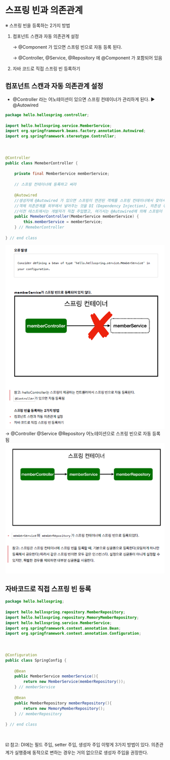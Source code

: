 # 스프링 빈과 의존관계

※ 스프링 빈을 등록하는 2가지 방법

1. 컴포넌트 스캔과 자동 의존관계 설정
    
    → @Component 가 있으면 스프링 빈으로 자동 등록 된다.
    
    → @Controller, @Service, @Repository 에 @Component 가 포함되어 있음
    
2. 자바 코드로 직접 스프링 빈 등록하기

## 컴포넌트 스캔과 자동 의존관계 설정

- @Controller 라는 어노테이션이 있으면  스프링 컨테이너가 관리하게 된다.
▶️ @Autowired
```java
package hello.hellospring.controller;

import hello.hellospring.service.MemberService;
import org.springframework.beans.factory.annotation.Autowired;
import org.springframework.stereotype.Controller;



@Controller
public class MemeberController {

    private final MemberService memberService;

    // 스프링 컨테이너에 등록하고 써라

    @Autowired
    //생성자에 @Autowired 가 있으면 스프링이 연관된 객체를 스프링 컨테이너에서 찾아서 넣어준다. 이렇게
    //객체 의존관계를 외부에서 넣어주는 것을 DI (Dependency Injection), 의존성 주입이라 한다.
    //이전 테스트에서는 개발자가 직접 주입했고, 여기서는 @Autowired에 의해 스프링이 주입해준다.
    public MemeberController(MemberService memberService) {
        this.memberService = memberService;
    } // MemeberController

} // end class
```
![spring_basic_12.png](../img/spring_basic_12.png)   
→ @Controller @Service @Repository 어노테이션으로 스프링 빈으로 자동 등록 됨
<br>
![spring_basic_13.png](../img/spring_basic_13.png)   

## 자바코드로 직접 스프링 빈 등록

```java
package hello.hellospring;

import hello.hellospring.repository.MemberRepository;
import hello.hellospring.repository.MemoryMemberRepository;
import hello.hellospring.service.MemberService;
import org.springframework.context.annotation.Bean;
import org.springframework.context.annotation.Configuration;



@Configuration
public class SpringConfig {

    @Bean
    public MemberService memberService(){
        return new MemberService(memberRepository());
    } // memberService

    @Bean
    public MemberRepository memberRepository(){
        return new MemoryMemberRepository();
    } // memberRepository

} // end class
```
<br>

☑️ 참고: DI에는 필드 주입, setter 주입, 생성자 주입 이렇게 3가지 방법이 있다. 의존관계가 실행중에
동적으로 변하는 경우는 거의 없으므로 생성자 주입을 권장한다.